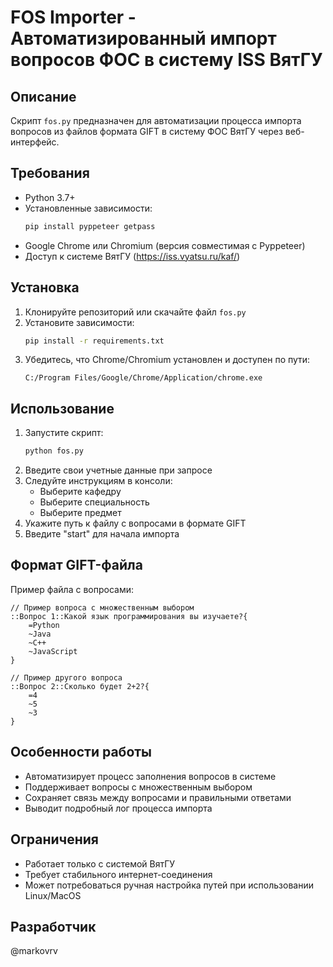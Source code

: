 # FOS Importer - Автоматизированный импорт вопросов ФОС в систему ISS ВятГУ

## Описание

Скрипт `fos.py` предназначен для автоматизации процесса импорта вопросов из файлов формата GIFT в систему ФОС ВятГУ через веб-интерфейс.

## Требования

- Python 3.7+
- Установленные зависимости:
  ```bash
  pip install pyppeteer getpass
  ```
- Google Chrome или Chromium (версия совместимая с Pyppeteer)
- Доступ к системе ВятГУ (https://iss.vyatsu.ru/kaf/)

## Установка

1. Клонируйте репозиторий или скачайте файл `fos.py`
2. Установите зависимости:
   ```bash
   pip install -r requirements.txt
   ```
3. Убедитесь, что Chrome/Chromium установлен и доступен по пути:
   ```
   C:/Program Files/Google/Chrome/Application/chrome.exe
   ```

## Использование

1. Запустите скрипт:
   ```bash
   python fos.py
   ```
2. Введите свои учетные данные при запросе
3. Следуйте инструкциям в консоли:
   - Выберите кафедру
   - Выберите специальность
   - Выберите предмет
4. Укажите путь к файлу с вопросами в формате GIFT
5. Введите "start" для начала импорта

## Формат GIFT-файла

Пример файла с вопросами:
```gift
// Пример вопроса с множественным выбором
::Вопрос 1::Какой язык программирования вы изучаете?{
    =Python
    ~Java
    ~C++
    ~JavaScript
}

// Пример другого вопроса
::Вопрос 2::Сколько будет 2+2?{
    =4
    ~5
    ~3
}
```

## Особенности работы

- Автоматизирует процесс заполнения вопросов в системе
- Поддерживает вопросы с множественным выбором
- Сохраняет связь между вопросами и правильными ответами
- Выводит подробный лог процесса импорта

## Ограничения

- Работает только с системой ВятГУ
- Требует стабильного интернет-соединения
- Может потребоваться ручная настройка путей при использовании Linux/MacOS

## Разработчик

@markovrv